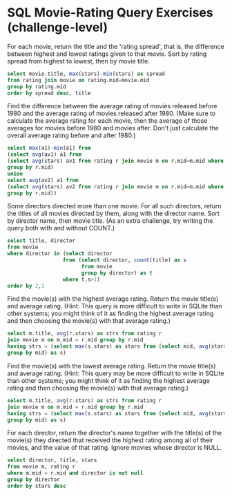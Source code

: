 # SQL Movie-Rating Query Exercises (challenge-level)

For each movie, return the title and the 'rating spread', that is, the difference between highest and lowest ratings given to that movie. Sort by rating spread from highest to lowest, then by movie title.
```sql
select movie.title, max(stars)-min(stars) as spread
from rating join movie on rating.mid=movie.mid
group by rating.mid
order by spread desc, title
```

Find the difference between the average rating of movies released before 1980 and the average rating of movies released after 1980. (Make sure to calculate the average rating for each movie, then the average of those averages for movies before 1980 and movies after. Don't just calculate the overall average rating before and after 1980.)
```sql
select max(a1)-min(a1) from
(select avg(av1) a1 from
(select avg(stars) av1 from rating r join movie m on r.mid=m.mid where m.year < 1980
group by r.mid)
union
select avg(av2) a1 from
(select avg(stars) av2 from rating r join movie m on r.mid=m.mid where m.year > 1980
group by r.mid))
```

Some directors directed more than one movie. For all such directors, return the titles of all movies directed by them, along with the director name. Sort by director name, then movie title. (As an extra challenge, try writing the query both with and without COUNT.)
```sql
select title, director 
from movie 
where director in (select director 
                  from (select director, count(title) as s 
                        from movie 
                        group by director) as t
                  where t.s>1)
order by 2,1
```

Find the movie(s) with the highest average rating. Return the movie title(s) and average rating. (Hint: This query is more difficult to write in SQLite than other systems; you might think of it as finding the highest average rating and then choosing the movie(s) with that average rating.)
```sql
select m.title, avg(r.stars) as strs from rating r
join movie m on m.mid = r.mid group by r.mid
having strs = (select max(s.stars) as stars from (select mid, avg(stars) as stars from rating
group by mid) as s)
```

Find the movie(s) with the lowest average rating. Return the movie title(s) and average rating. (Hint: This query may be more difficult to write in SQLite than other systems; you might think of it as finding the highest average rating and then choosing the movie(s) with that average rating.)
```sql
select m.title, avg(r.stars) as strs from rating r
join movie m on m.mid = r.mid group by r.mid
having strs = (select max(s.stars) as stars from (select mid, avg(stars) as stars from rating
group by mid) as s)
```

For each director, return the director's name together with the title(s) of the movie(s) they directed that received the highest rating among all of their movies, and the value of that rating. Ignore movies whose director is NULL.
```sql
select director, title, stars
from movie m, rating r
where m.mid = r.mid and director is not null
group by director 
order by stars desc
```

